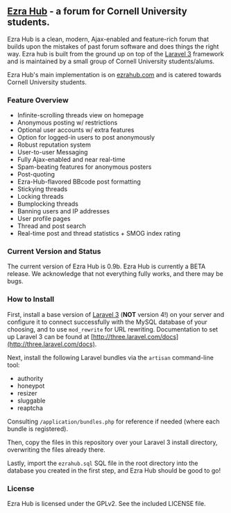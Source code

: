 ## [Ezra Hub](http://ezrahub.com) - a forum for Cornell University students.

Ezra Hub is a clean, modern, Ajax-enabled and feature-rich forum that builds upon the mistakes of past forum software and does things the right way. Ezra hub is built from the ground up on top of the [Laravel 3](http://laravel.com) framework and is maintained by a small group of Cornell University students/alums.

Ezra Hub's main implementation is on [ezrahub.com](http://ezrahub.com) and is catered towards Cornell University students.

### Feature Overview

- Infinite-scrolling threads view on homepage
- Anonymous posting w/ restrictions
- Optional user accounts w/ extra features
- Option for logged-in users to post anonymously
- Robust reputation system
- User-to-user Messaging
- Fully Ajax-enabled and near real-time
- Spam-beating features for anonymous posters
- Post-quoting
- Ezra-Hub-flavored BBcode post formatting
- Stickying threads
- Locking threads
- Bumplocking threads
- Banning users and IP addresses
- User profile pages
- Thread and post search
- Real-time post and thread statistics + SMOG index rating

### Current Version and Status
The current version of Ezra Hub is 0.9b. Ezra Hub is currently a BETA release. We acknowledge that not everything fully works, and there may be bugs.

### How to Install
First, install a base version of [Laravel 3](http://laravel.com) (**NOT** version 4!) on your server and configure it to connect successfully with the MySQL database of your choosing, and to use `mod_rewrite` for URL rewriting. Documentation to set up Laravel 3 can be found at [http://three.laravel.com/docs](http://three.laravel.com/docs).

Next, install the following Laravel bundles via the `artisan` command-line tool:
- authority
- honeypot
- resizer
- sluggable
- reaptcha

Consulting `/application/bundles.php` for reference if needed (where each bundle is registered).

Then, copy the files in this repository over your Laravel 3 install directory, overwriting the files already there.

Lastly, import the `ezrahub.sql` SQL file in the root directory into the database you created in the first step, and Ezra Hub should be good to go!


### License

Ezra Hub is licensed under the GPLv2. See the included LICENSE file.
